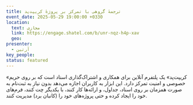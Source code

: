 ```yaml
---
title: ترجمهٔ گروهی با تمرکز بر پروژهٔ کریپت‌پد
event_date: 2025-05-29 19:00:00 +0330
location:
  text: مجازی
  link: https://engage.shatel.com/b/unr-nqz-h4p-xav
  geo:
presenter:
  - آرتین
key_people:
status: featured
---
```


«کریپت‌پد» یک پلتفرم آنلاین برای همکاری و اشتراک‌گذاری اسناد است که بر روی حریم خصوصی و امنیت تمرکز دارد. این ابزار به کاربران اجازه می‌دهد بدون نیاز به ثبت‌نام به صورت همزمان بر روی اسناد، جداول، و ارائه‌ها کار کنند، با یکدیگر چت کنند، فرم‌های خود را ایجاد کرده و حتی پروژه‌های خود را (کانبان برد) مدیریت کنند.
